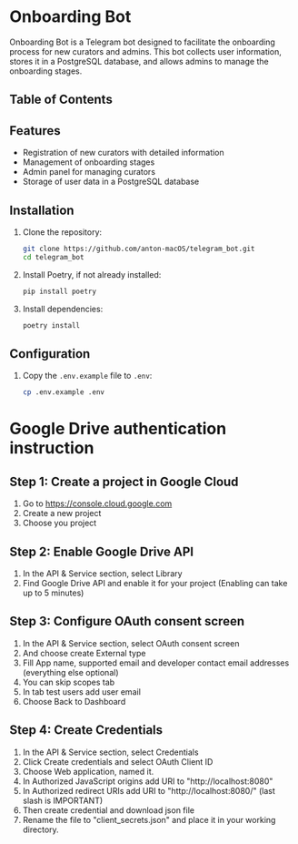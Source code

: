 # Onboarding Bot

Onboarding Bot is a Telegram bot designed to facilitate the onboarding process for new curators and admins. This bot collects user information, stores it in a PostgreSQL database, and allows admins to manage the onboarding stages.

## Table of Contents


## Features

- Registration of new curators with detailed information
- Management of onboarding stages
- Admin panel for managing curators
- Storage of user data in a PostgreSQL database

## Installation

1. Clone the repository:

    ```sh
    git clone https://github.com/anton-macOS/telegram_bot.git
    cd telegram_bot
    ```

2. Install Poetry, if not already installed:

    ```sh
    pip install poetry
    ```

3. Install dependencies:

    ```sh
    poetry install
    ```
## Configuration

1. Copy the `.env.example` file to `.env`:

    ```sh
    cp .env.example .env
    ```
   

# Google Drive authentication instruction

## Step 1: Create a project in Google Cloud

1. Go to https://console.cloud.google.com
2. Create a new project
3. Choose you project
## Step 2: Enable Google Drive API
1. In the API & Service section, select Library
2. Find Google Drive API and enable it for your project
   (Enabling can take up to 5 minutes)
## Step 3: Configure OAuth consent screen
1. In the API & Service section, select OAuth consent screen
2. And choose create External type 
3. Fill App name, supported email and developer contact email addresses (everything else optional)
4. You can skip scopes tab
5. In tab test users add user email
6. Choose Back to Dashboard

## Step 4: Create Credentials
1. In the API & Service section, select Credentials
2. Click Create credentials and select OAuth Client ID
3. Choose Web application, named it.
4. In Authorized JavaScript origins add URI to "http://localhost:8080"
5. In Authorized redirect URIs add URI to "http://localhost:8080/" (last slash is IMPORTANT)
6. Then create credential and download json file
7. Rename the file to "client_secrets.json" and place it in your working directory.
